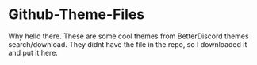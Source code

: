# Github-Theme-Files
Why hello there. These are some cool themes from BetterDiscord themes search/download. They didnt have the file in the repo, so I downloaded it and put it here.
